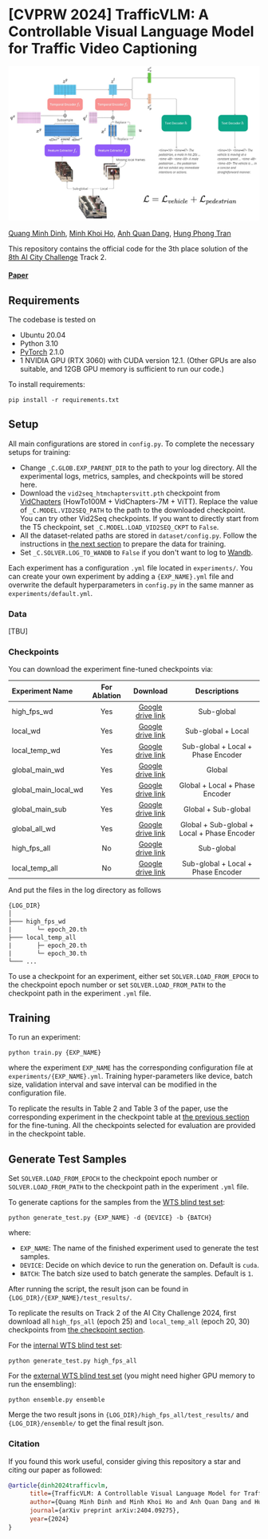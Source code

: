 # [CVPRW 2024] TrafficVLM: A Controllable Visual Language Model for Traffic Video Captioning

![arch](images/arch.jpg)

[Quang Minh Dinh](https://github.com/quangminhdinh), [Minh Khoi Ho](https://github.com/hmkhoi2701), [Anh Quan Dang](https://github.com/quandang246), [Hung Phong Tran](https://github.com/hungphongtrn)

This repository contains the official code for the 3th place solution of the [8th AI City Challenge](https://www.aicitychallenge.org/) Track 2.

#### [Paper](https://arxiv.org/abs/2404.09275) 
<!-- #### [Paper](https://arxiv.org/abs/2404.09275) | [Slide](bla) | [Poster](bla) | Primary contact: [Quang Minh Dinh](https://github.com/quangminhdinh)  -->

## Requirements

The codebase is tested on

* Ubuntu 20.04
* Python 3.10
* [PyTorch](https://pytorch.org/) 2.1.0
* 1 NVIDIA GPU (RTX 3060) with CUDA version 12.1. (Other GPUs are also suitable, and 12GB GPU memory is sufficient to run our code.)

To install requirements:

```shell
pip install -r requirements.txt
```

## Setup

All main configurations are stored in `config.py`. To complete the necessary setups for training:

* Change `_C.GLOB.EXP_PARENT_DIR` to the path to your log directory. All the experimental logs, metrics, samples, and checkpoints will be stored here.
* Download the `vid2seq_htmchaptersvitt.pth` checkpoint from [VidChapters](https://github.com/antoyang/VidChapters?tab=readme-ov-file#model-checkpoints) (HowTo100M + VidChapters-7M + ViTT). Replace the value of `_C.MODEL.VID2SEQ_PATH` to the path to the downloaded checkpoint. You can try other Vid2Seq checkpoints. If you want to directly start from the T5 checkpoint, set `_C.MODEL.LOAD_VID2SEQ_CKPT` to `False`.
* All the dataset-related paths are stored in `dataset/config.py`. Follow the instructions in [the next section](#data) to prepare the data for training.
* Set `_C.SOLVER.LOG_TO_WANDB` to `False` if you don't want to log to [Wandb](https://wandb.ai/).

Each experiment has a configuration `.yml` file located in `experiments/`. You can create your own experiment by adding a `{EXP_NAME}.yml` file and overwrite the default hyperparameters in `config.py` in the same manner as `experiments/default.yml`.

### Data

[TBU]

### Checkpoints

You can download the experiment fine-tuned checkpoints via:

| Experiment Name | For Ablation |                          Download                           |               Descriptions                 | 
| :-------- | :-----------: | :----------------------------------------------------------: | :--------------------------------------:| 
| high_fps_wd | Yes | [Google drive link](https://drive.google.com/drive/folders/1KKxZfn0kDmBGMGg5AewjoJUdq6Kx_Fxh?usp=drive_link) | Sub-global |
| local_wd | Yes | [Google drive link](https://drive.google.com/drive/folders/1s38hm-1_gwbCWhvw050ujf3GAZ_urrDF?usp=drive_link) | Sub-global + Local |
| local_temp_wd | Yes | [Google drive link](https://drive.google.com/drive/folders/1RmKg3HNgwvdIQT0xARoaqa4Y5_HIQ5aZ?usp=drive_link) | Sub-global + Local + Phase Encoder |
| global_main_wd | Yes | [Google drive link](https://drive.google.com/drive/folders/1e6fm9qhtsK5HKonneKsxX8GBwlVUTtbg?usp=drive_link) | Global |
| global_main_local_wd | Yes | [Google drive link](https://drive.google.com/drive/folders/1bbo5WmSpHdUXuJBfB1AOWIlGs0rvf0sz?usp=drive_link) | Global + Local + Phase Encoder |
| global_main_sub | Yes | [Google drive link](https://drive.google.com/drive/folders/1jfirYcDvf8dgtEjo-yF_hvirjJxQy75Z?usp=drive_link) | Global + Sub-global |
| global_all_wd | Yes | [Google drive link](https://drive.google.com/drive/folders/12HiRFBtoC7YYSbImUUF3kpV-uv9uW3l_?usp=drive_link) | Global + Sub-global + Local + Phase Encoder |
| high_fps_all | No | [Google drive link](https://drive.google.com/drive/folders/1PJjl4rTvGP-PqBESYiPk4SfPZJWuA9W0?usp=drive_link) | Sub-global |
| local_temp_all | No | [Google drive link](https://drive.google.com/drive/folders/1pCuQxsSUx9vNizdsJ2HNKVrh0I9pj073?usp=drive_link) | Sub-global + Local + Phase Encoder |

And put the files in the log directory as follows

```
{LOG_DIR}
│
├─── high_fps_wd
|       └─ epoch_20.th
├─── local_temp_all
|       ├─ epoch_20.th
|       └─ epoch_30.th
└─── ...
```

To use a checkpoint for an experiment, either set `SOLVER.LOAD_FROM_EPOCH` to the checkpoint epoch number or set `SOLVER.LOAD_FROM_PATH` to the checkpoint path in the experiment `.yml` file.

## Training

To run an experiment:

```shell
python train.py {EXP_NAME}
```

where the experiment `EXP_NAME` has the corresponding configuration file at `experiments/{EXP_NAME}.yml`. Training hyper-parameters like device, batch size, validation interval and save interval can be modified in the configuration file.

To replicate the results in Table 2 and Table 3 of the paper, use the corresponding experiment in the checkpoint table at [the previous section](#checkpoints) for the fine-tuning. All the checkpoints selected for evaluation are provided in the checkpoint table.

## Generate Test Samples

Set `SOLVER.LOAD_FROM_EPOCH` to the checkpoint epoch number or `SOLVER.LOAD_FROM_PATH` to the checkpoint path in the experiment `.yml` file.

To generate captions for the samples from the [WTS blind test set](https://github.com/woven-visionai/wts-dataset):

```shell
python generate_test.py {EXP_NAME} -d {DEVICE} -b {BATCH}
```

where:

* `EXP_NAME`: The name of the finished experiment used to generate the test samples.
* `DEVICE`: Decide on which device to run the generation on. Default is `cuda`.
* `BATCH`: The batch size used to batch generate the samples. Default is `1`.

After running the script, the result json can be found in `{LOG_DIR}/{EXP_NAME}/test_results/`.

To replicate the results on Track 2 of the AI City Challenge 2024, first download all `high_fps_all` (epoch 25) and `local_temp_all` (epoch 20, 30) checkpoints from [the checkpoint section](#checkpoints).

For the [internal WTS blind test set](https://github.com/woven-visionai/wts-dataset):

```shell
python generate_test.py high_fps_all
```

For the [external WTS blind test set](https://github.com/woven-visionai/wts-dataset) (you might need higher GPU memory to run the ensembling):

```shell
python ensemble.py ensemble
```

Merge the two result jsons in `{LOG_DIR}/high_fps_all/test_results/` and `{LOG_DIR}/ensemble/` to get the final result json.

### Citation

If you found this work useful, consider giving this repository a star and citing our paper as followed:

```bibtex
@article{dinh2024trafficvlm,
      title={TrafficVLM: A Controllable Visual Language Model for Traffic Video Captioning},
      author={Quang Minh Dinh and Minh Khoi Ho and Anh Quan Dang and Hung Phong Tran},
      journal={arXiv preprint arXiv:2404.09275},
      year={2024}
}
```

